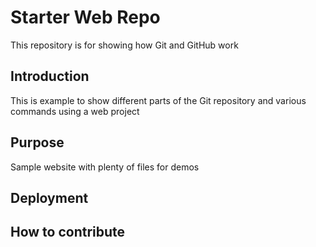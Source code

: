 # Starter Web Repo

This repository is for showing how Git and GitHub work

## Introduction

This is example to show different parts of the Git repository and various commands using a web project

## Purpose

Sample website with plenty of files for demos

## Deployment

## How to contribute
